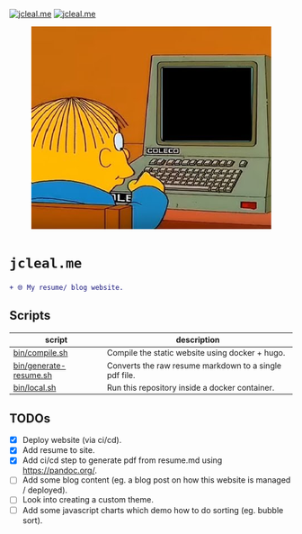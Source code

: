 <!-- markdownlint-disable MD041 MD010 -->
[![jcleal.me](https://github.com/jmpa-io/jcleal.me/actions/workflows/cicd.yml/badge.svg)](https://github.com/jmpa-io/jcleal.me/actions/workflows/cicd.yml)
[![jcleal.me](https://github.com/jmpa-io/jcleal.me/actions/workflows/README.yml/badge.svg)](https://github.com/jmpa-io/jcleal.me/actions/workflows/README.yml)

<p align="center">
  <img src="img/logo.png"/>
</p>

# `jcleal.me`

```diff
+ 🌐 My resume/ blog website.
```

## Scripts

script|description
---|---
[bin/compile.sh](bin/compile.sh) | Compile the static website using docker + hugo.
[bin/generate-resume.sh](bin/generate-resume.sh) | Converts the raw resume markdown to a single pdf file.
[bin/local.sh](bin/local.sh) | Run this repository inside a docker container.


## TODOs

* [x] Deploy website (via ci/cd).
* [x] Add resume to site.
* [x] Add ci/cd step to generate pdf from resume.md using https://pandoc.org/.
* [ ] Add some blog content (eg. a blog post on how this website is managed / deployed).
* [ ] Look into creating a custom theme.
* [ ] Add some javascript charts which demo how to do sorting (eg. bubble sort).
